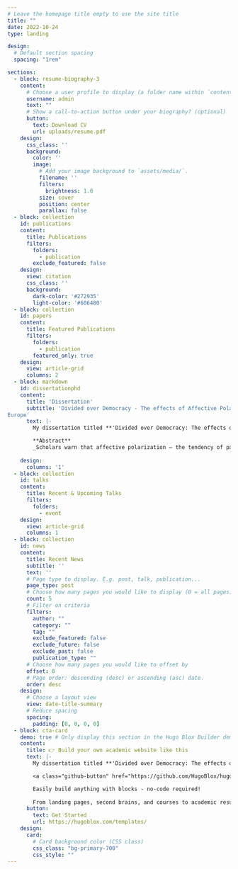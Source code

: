 ```yaml
---
# Leave the homepage title empty to use the site title
title: ""
date: 2022-10-24
type: landing

design:
  # Default section spacing
  spacing: "1rem"

sections:
  - block: resume-biography-3
    content:
      # Choose a user profile to display (a folder name within `content/authors/`)
      username: admin
      text: ""
      # Show a call-to-action button under your biography? (optional)
      button:
        text: Download CV
        url: uploads/resume.pdf
    design:
      css_class: ''
      background:
        color: ''
        image:
          # Add your image background to `assets/media/`.
          filename: ''
          filters:
            brightness: 1.0
          size: cover
          position: center
          parallax: false
  - block: collection
    id: publications
    content:
      title: Publications
      filters:
        folders:
          - publication
        exclude_featured: false
    design:
      view: citation
      css_class: ''
      background:
        dark-color: '#272935'
        light-color: '#606480'
  - block: collection
    id: papers
    content:
      title: Featured Publications
      filters:
        folders:
          - publication
        featured_only: true
    design:
      view: article-grid
      columns: 2
  - block: markdown
    id: dissertationphd
    content:
      title: 'Dissertation'
      subtitle: 'Divided over Democracy - The effects of Affective Polarization on the Democratic Support of citizens in
Europe'
      text: |-
        My dissertation titled **'Divided over Democracy: The effects of Affective Polarization on Citizens' Democratic Support'** is funded by the Research Foundation Flanders (FWO) under a four-year fundamental research fellowship (2023-2027). Read the abstract of the dissertation below. 

        **Abstract**
        _Scholars warn that affective polarization – the tendency of partisans to dislike or even loathe supporters of opposing political parties – undermines citizens’ commitments to principles and norms on which democracies are founded (i.e., democratic support). Within the academic literature, speculation about the potential political consequences of affective polarization on democratic support is rife, but empirical evidence is inconsistent and mixed at best. In this project, I aim to address this gap by comprehensively studying the extent to which affective polarization erodes citizens’ democratic support in Europe. This project translates the concerns about the political consequences of affective polarization into a theoretical and empirical research agenda by (1) studying how affective polarization and democratic support relate to each other across countries and electoral contexts, (2) developing and testing a causal mechanism between affective polarization and democratic support, and by (3) examining the conditionality of the consequences of affective polarization on the losers and winners of salient political decisions. Methodologically, I employ crossnational survey data as well as survey experiments. This project offers innovative theoretical and empirical insights into a pressing question in contemporary scholarly discourse: To what extent does affective polarization threaten the quality and stability of democracies?_
        
    design:
      columns: '1'
  - block: collection
    id: talks
    content:
      title: Recent & Upcoming Talks
      filters:
        folders:
          - event
    design:
      view: article-grid
      columns: 1
  - block: collection
    id: news
    content:
      title: Recent News
      subtitle: ''
      text: ''
      # Page type to display. E.g. post, talk, publication...
      page_type: post
      # Choose how many pages you would like to display (0 = all pages)
      count: 5
      # Filter on criteria
      filters:
        author: ""
        category: ""
        tag: ""
        exclude_featured: false
        exclude_future: false
        exclude_past: false
        publication_type: ""
      # Choose how many pages you would like to offset by
      offset: 0
      # Page order: descending (desc) or ascending (asc) date.
      order: desc
    design:
      # Choose a layout view
      view: date-title-summary
      # Reduce spacing
      spacing:
        padding: [0, 0, 0, 0]
  - block: cta-card
    demo: true # Only display this section in the Hugo Blox Builder demo site
    content:
      title: 👉 Build your own academic website like this
      text: |-
        My dissertation titled **'Divided over Democracy: The effects of Affective Polarization on Citizens' Democratic Support'** is funded by the Research Foundation Flanders (FWO) under a four-year fundamental research fellowship. Read the abstract of the dissertation below. 

        <a class="github-button" href="https://github.com/HugoBlox/hugo-blox-builder" data-color-scheme="no-preference: light; light: light; dark: dark;" data-icon="octicon-star" data-size="large" data-show-count="true" aria-label="Star HugoBlox/hugo-blox-builder on GitHub">Star</a>

        Easily build anything with blocks - no-code required!
        
        From landing pages, second brains, and courses to academic resumés, conferences, and tech blogs.
      button:
        text: Get Started
        url: https://hugoblox.com/templates/
    design:
      card:
        # Card background color (CSS class)
        css_class: "bg-primary-700"
        css_style: ""
---
```

